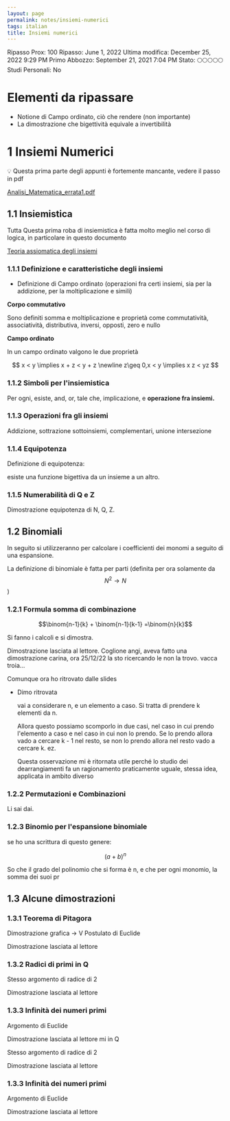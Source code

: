 ```yaml
---
layout: page
permalink: notes/insiemi-numerici
tags: italian
title: Insiemi numerici
---
```


Ripasso Prox: 100
Ripasso: June 1, 2022
Ultima modifica: December 25, 2022 9:29 PM
Primo Abbozzo: September 21, 2021 7:04 PM
Stato: 🌕🌕🌕🌕🌕
Studi Personali: No

# Elementi da ripassare

- Notione di Campo ordinato, ciò che rendere (non importante)
- La dimostrazione che bigettività equivale a invertibilità

# 1 Insiemi Numerici

<aside>
💡 Questa prima parte degli appunti è fortemente mancante, vedere il passo in pdf

</aside>

[Analisi_Matematica_errata1.pdf](Insiemi%20numerici%200303867f421b4d2991f9e4876a5ee805/Analisi_Matematica_errata1.pdf)

## 1.1 Insiemistica

Tutta Questa prima roba di insiemistica è fatta molto meglio nel corso di logica, in particolare in questo documento

[Teoria assiomatica degli insiemi](/notes/teoria-assiomatica-degli-insiemi)

### 1.1.1 Definizione e caratteristiche degli insiemi

- Definizione di Campo ordinato (operazioni fra certi insiemi, sia per la addizione, per la moltiplicazione e simili)

**Corpo commutativo**

Sono definiti somma e moltiplicazione e proprietà come commutatività, associatività, distributiva, inversi, opposti, zero e nullo

**Campo ordinato**

In un campo ordinato valgono le due proprietà


$$
x < y \implies x + z < y  + z \newline
z\geq 0,x < y \implies x z < yz
$$


### 1.1.2 Simboli per l'insiemistica

Per ogni, esiste, and, or, tale che, implicazione, e **operazione fra insiemi.**

### 1.1.3 Operazioni fra gli insiemi

Addizione, sottrazione sottoinsiemi, complementari, unione intersezione

### 1.1.4 Equipotenza

Definizione di equipotenza:

esiste una funzione bigettiva da un insieme a un altro.

### 1.1.5 Numerabilità di Q e Z

Dimostrazione equipotenza di N, Q, Z.

## 1.2 Binomiali

In seguito si utilizzeranno per calcolare i coefficienti dei monomi a seguito di una espansione.

La definizione di binomiale è fatta per parti (definita per ora solamente da $$N^2 \rightarrow N$$)

### 1.2.1 Formula somma di combinazione

$$\binom{n-1}{k} + \binom{n-1}{k-1} =\binom{n}{k}$$

Si fanno i calcoli e si dimostra.

Dimostrazione lasciata al lettore. Coglione angi, aveva fatto una dimostrazione carina, ora 25/12/22 la sto ricercando le non la trovo. vacca troia…

Comunque ora ho ritrovato dalle slides

- Dimo ritrovata

    vai a considerare n, e un elemento a caso. Si tratta di prendere k elementi da n.

    Allora questo possiamo scomporlo in due casi, nel caso in cui prendo l'elemento a caso e nel caso in cui non lo prendo. Se lo prendo allora vado a cercare k - 1 nel resto, se non lo prendo allora nel resto vado a cercare k. ez.

    Questa osservazione mi è ritornata utile perché lo studio dei dearrangiamenti fa un ragionamento praticamente uguale, stessa idea, applicata in ambito diverso


### 1.2.2 Permutazioni e Combinazioni

Li sai dai.

### 1.2.3 Binomio per l'espansione binomiale

se ho una scrittura di questo genere:


$$
(a + b) ^n
$$


So che il grado del polinomio che si forma è n, e che per ogni monomio, la somma dei suoi pr

## 1.3 Alcune dimostrazioni

### 1.3.1 Teorema di Pitagora

Dimostrazione grafica → V Postulato di Euclide

Dimostrazione lasciata al lettore

### 1.3.2 Radici di primi in Q

Stesso argomento di radice di 2

Dimostrazione lasciata al lettore

### 1.3.3 Infinità dei numeri primi

Argomento di Euclide

Dimostrazione lasciata al lettore
mi in Q

Stesso argomento di radice di 2

Dimostrazione lasciata al lettore

### 1.3.3 Infinità dei numeri primi

Argomento di Euclide

Dimostrazione lasciata al lettore